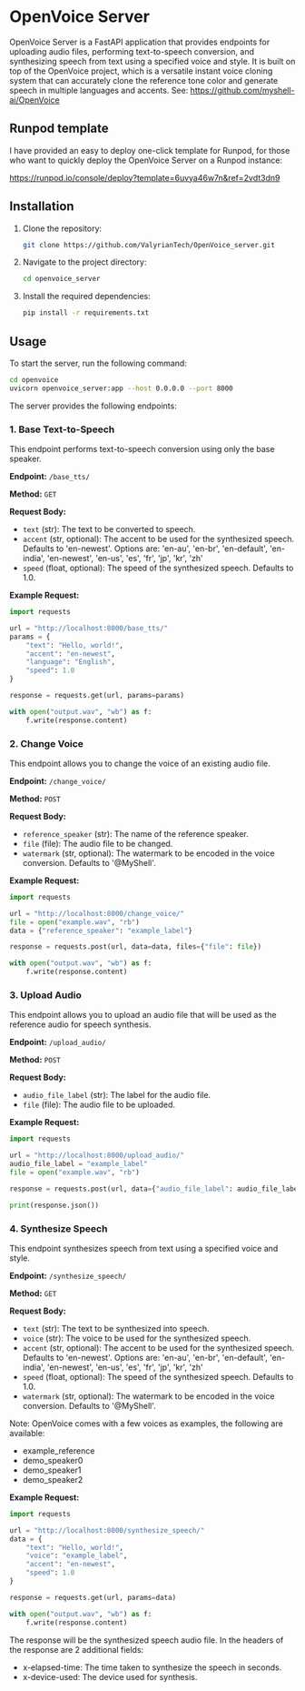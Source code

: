 # OpenVoice Server

OpenVoice Server is a FastAPI application that provides endpoints for uploading audio files, performing text-to-speech conversion, and synthesizing speech from text using a specified voice and style.
It is built on top of the OpenVoice project, which is a versatile instant voice cloning system that can accurately clone the reference tone color and generate speech in multiple languages and accents.
See: https://github.com/myshell-ai/OpenVoice

## Runpod template
I have provided an easy to deploy one-click template for Runpod, for those who want to quickly deploy the OpenVoice Server on a Runpod instance:

https://runpod.io/console/deploy?template=6uvya46w7n&ref=2vdt3dn9

## Installation

1. Clone the repository:
   ```bash
   git clone https://github.com/ValyrianTech/OpenVoice_server.git
   ```
2. Navigate to the project directory:
   ```bash
   cd openvoice_server
   ```
3. Install the required dependencies:
   ```bash
   pip install -r requirements.txt
   ```

## Usage

To start the server, run the following command:

```bash
cd openvoice
uvicorn openvoice_server:app --host 0.0.0.0 --port 8000
```

The server provides the following endpoints:

### 1. Base Text-to-Speech

This endpoint performs text-to-speech conversion using only the base speaker.

**Endpoint:** `/base_tts/`

**Method:** `GET`

**Request Body:**

- `text` (str): The text to be converted to speech.
- `accent` (str, optional): The accent to be used for the synthesized speech. Defaults to 'en-newest'. Options are: 'en-au', 'en-br', 'en-default', 'en-india', 'en-newest', 'en-us', 'es', 'fr', 'jp', 'kr', 'zh'
- `speed` (float, optional): The speed of the synthesized speech. Defaults to 1.0.

**Example Request:**

```python
import requests

url = "http://localhost:8000/base_tts/"
params = {
    "text": "Hello, world!",
    "accent": "en-newest",
    "language": "English",
    "speed": 1.0
}

response = requests.get(url, params=params)

with open("output.wav", "wb") as f:
    f.write(response.content)
```

### 2. Change Voice

This endpoint allows you to change the voice of an existing audio file.

**Endpoint:** `/change_voice/`

**Method:** `POST`

**Request Body:**

- `reference_speaker` (str): The name of the reference speaker.
- `file` (file): The audio file to be changed.
- `watermark` (str, optional): The watermark to be encoded in the voice conversion. Defaults to '@MyShell'.

**Example Request:**

```python
import requests

url = "http://localhost:8000/change_voice/"
file = open("example.wav", "rb")
data = {"reference_speaker": "example_label"}

response = requests.post(url, data=data, files={"file": file})

with open("output.wav", "wb") as f:
    f.write(response.content)
```

### 3. Upload Audio

This endpoint allows you to upload an audio file that will be used as the reference audio for speech synthesis.

**Endpoint:** `/upload_audio/`

**Method:** `POST`

**Request Body:**

- `audio_file_label` (str): The label for the audio file.
- `file` (file): The audio file to be uploaded.

**Example Request:**

```python
import requests

url = "http://localhost:8000/upload_audio/"
audio_file_label = "example_label"
file = open("example.wav", "rb")

response = requests.post(url, data={"audio_file_label": audio_file_label}, files={"file": file})

print(response.json())
```

### 4. Synthesize Speech

This endpoint synthesizes speech from text using a specified voice and style.

**Endpoint:** `/synthesize_speech/`

**Method:** `GET`

**Request Body:**

- `text` (str): The text to be synthesized into speech.
- `voice` (str): The voice to be used for the synthesized speech.
- `accent` (str, optional): The accent to be used for the synthesized speech. Defaults to 'en-newest'. Options are: 'en-au', 'en-br', 'en-default', 'en-india', 'en-newest', 'en-us', 'es', 'fr', 'jp', 'kr', 'zh'
- `speed` (float, optional): The speed of the synthesized speech. Defaults to 1.0.
- `watermark` (str, optional): The watermark to be encoded in the voice conversion. Defaults to '@MyShell'.

Note: OpenVoice comes with a few voices as examples, the following are available:
- example_reference
- demo_speaker0
- demo_speaker1
- demo_speaker2

**Example Request:**

```python
import requests

url = "http://localhost:8000/synthesize_speech/"
data = {
    "text": "Hello, world!",
    "voice": "example_label",
    "accent": "en-newest",
    "speed": 1.0
}

response = requests.get(url, params=data)

with open("output.wav", "wb") as f:
    f.write(response.content)
```

The response will be the synthesized speech audio file. In the headers of the response are 2 additional fields:
- x-elapsed-time: The time taken to synthesize the speech in seconds.
- x-device-used: The device used for synthesis.
